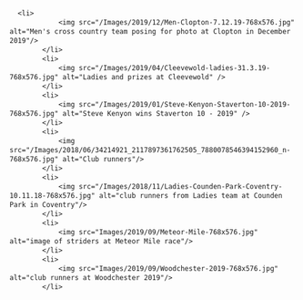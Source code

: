 
      <li>
                <img src="/Images/2019/12/Men-Clopton-7.12.19-768x576.jpg" alt="Men's cross country team posing for photo at Clopton in December 2019"/>
            </li>
            <li>
                <img src="/Images/2019/04/Cleevewold-ladies-31.3.19-768x576.jpg" alt="Ladies and prizes at Cleevewold" />
            </li>
            <li>
                <img src="/Images/2019/01/Steve-Kenyon-Staverton-10-2019-768x576.jpg" alt="Steve Kenyon wins Staverton 10 - 2019" />
            </li>
            <li>
                <img  src="/Images/2018/06/34214921_2117897361762505_7880078546394152960_n-768x576.jpg" alt="Club runners"/>
            </li>
            <li>
                <img src="/Images/2018/11/Ladies-Counden-Park-Coventry-10.11.18-768x576.jpg" alt="club runners from Ladies team at Counden Park in Coventry"/>
            </li>
            <li>
                <img src="Images/2019/09/Meteor-Mile-768x576.jpg" alt="image of striders at Meteor Mile race"/>
            </li>
            <li>
                <img src="Images/2019/09/Woodchester-2019-768x576.jpg" alt="club runners at Woodchester 2019"/>
            </li>
